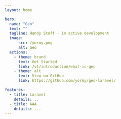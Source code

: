 ```yaml
---
layout: home

hero:
  name: "Geo"
  text: ""
  tagline: Handy Stuff - in active development
  image:
      src: /yormy.png
      alt: Geo
  actions:
    - theme: brand
      text: Get Started
      link: /v1/introduction/what-is-geo
    - theme: alt
      text: View on GitHub
      link: https://github.com/yormy/geo-laravel/

features:
  - title: Laravel
    details: ..
  - title: AAA
    details: ...
---
```

